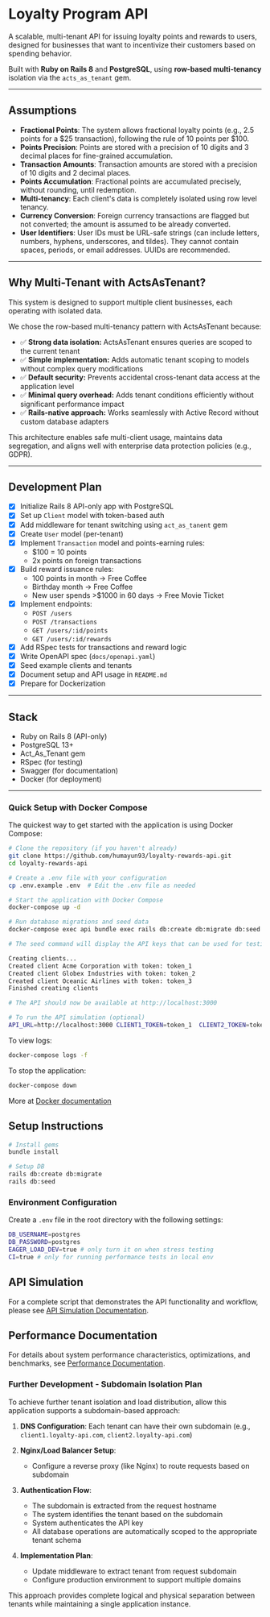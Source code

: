 # Loyalty Program API

A scalable, multi-tenant API for issuing loyalty points and rewards to users, designed for businesses that want to incentivize their customers based on spending behavior.

Built with **Ruby on Rails 8** and **PostgreSQL**, using **row-based multi-tenancy** isolation via the `acts_as_tenant` gem.

---

## Assumptions

- **Fractional Points**: The system allows fractional loyalty points (e.g., 2.5 points for a $25 transaction), following the rule of 10 points per $100.
- **Points Precision**: Points are stored with a precision of 10 digits and 3 decimal places for fine-grained accumulation.
- **Transaction Amounts**: Transaction amounts are stored with a precision of 10 digits and 2 decimal places.
- **Points Accumulation**: Fractional points are accumulated precisely, without rounding, until redemption.
- **Multi-tenancy**: Each client's data is completely isolated using row level tenancy.
- **Currency Conversion**: Foreign currency transactions are flagged but not converted; the amount is assumed to be already converted.
- **User Identifiers**: User IDs must be URL-safe strings (can include letters, numbers, hyphens, underscores, and tildes). They cannot contain spaces, periods, or email addresses. UUIDs are recommended.

---

## Why Multi-Tenant with ActsAsTenant?

This system is designed to support multiple client businesses, each operating with isolated data.

We chose the row-based multi-tenancy pattern with ActsAsTenant because:

- ✅ **Strong data isolation:** ActsAsTenant ensures queries are scoped to the current tenant
- ✅ **Simple implementation:** Adds automatic tenant scoping to models without complex query modifications
- ✅ **Default security:** Prevents accidental cross-tenant data access at the application level
- ✅ **Minimal query overhead:** Adds tenant conditions efficiently without significant performance impact
- ✅ **Rails-native approach:** Works seamlessly with Active Record without custom database adapters

This architecture enables safe multi-client usage, maintains data segregation, and aligns well with enterprise data protection policies (e.g., GDPR).

---

## Development Plan

- [x] Initialize Rails 8 API-only app with PostgreSQL
- [x] Set up `Client` model with token-based auth
- [x] Add middleware for tenant switching using `act_as_tanent` gem
- [x] Create `User` model (per-tenant)
- [x] Implement `Transaction` model and points-earning rules:
  - $100 = 10 points
  - 2x points on foreign transactions
- [x] Build reward issuance rules:
  - 100 points in month → Free Coffee
  - Birthday month → Free Coffee
  - New user spends >$1000 in 60 days → Free Movie Ticket
- [x] Implement endpoints:
  - `POST /users`
  - `POST /transactions`
  - `GET /users/:id/points`
  - `GET /users/:id/rewards`
- [x] Add RSpec tests for transactions and reward logic
- [x] Write OpenAPI spec (`docs/openapi.yaml`)
- [x] Seed example clients and tenants
- [x] Document setup and API usage in `README.md`
- [x] Prepare for Dockerization

---

## Stack

- Ruby on Rails 8 (API-only)
- PostgreSQL 13+
- Act_As_Tenant gem
- RSpec (for testing)
- Swagger (for documentation)
- Docker (for deployment)
---

### Quick Setup with Docker Compose

The quickest way to get started with the application is using Docker Compose:

```bash
# Clone the repository (if you haven't already)
git clone https://github.com/humayun93/loyalty-rewards-api.git
cd loyalty-rewards-api

# Create a .env file with your configuration
cp .env.example .env  # Edit the .env file as needed

# Start the application with Docker Compose
docker-compose up -d

# Run database migrations and seed data
docker-compose exec api bundle exec rails db:create db:migrate db:seed

# The seed command will display the API keys that can be used for testing

Creating clients...
Created client Acme Corporation with token: token_1
Created client Globex Industries with token: token_2
Created client Oceanic Airlines with token: token_3
Finished creating clients

# The API should now be available at http://localhost:3000

# To run the API simulation (optional)
API_URL=http://localhost:3000 CLIENT1_TOKEN=token_1  CLIENT2_TOKEN=token_2 ruby loyalty_api_simulation.rb
```

To view logs:
```bash
docker-compose logs -f
```

To stop the application:
```bash
docker-compose down
```
More at [Docker documentation](docs/docker_setup.md)

## Setup Instructions

```bash
# Install gems
bundle install

# Setup DB
rails db:create db:migrate
rails db:seed
```

### Environment Configuration

Create a `.env` file in the root directory with the following settings:

```bash
DB_USERNAME=postgres
DB_PASSWORD=postgres
EAGER_LOAD_DEV=true # only turn it on when stress testing
CI=true # only for running performance tests in local env
```

## API Simulation

For a complete script that demonstrates the API functionality and workflow, please see [API Simulation Documentation](docs/api_simulation_readme.md).

## Performance Documentation

For details about system performance characteristics, optimizations, and benchmarks, see [Performance Documentation](spec/performance/README.md).


### Further Development - Subdomain Isolation Plan

To achieve further tenant isolation and load distribution, allow this application supports a subdomain-based approach:

1. **DNS Configuration**: Each tenant can have their own subdomain (e.g., `client1.loyalty-api.com`, `client2.loyalty-api.com`)

2. **Nginx/Load Balancer Setup**:
   - Configure a reverse proxy (like Nginx) to route requests based on subdomain

3. **Authentication Flow**:
   - The subdomain is extracted from the request hostname
   - The system identifies the tenant based on the subdomain
   - System authenticates the API key
   - All database operations are automatically scoped to the appropriate tenant schema

4. **Implementation Plan**:
   - Update middleware to extract tenant from request subdomain
   - Configure production environment to support multiple domains

This approach provides complete logical and physical separation between tenants while maintaining a single application instance.
